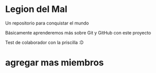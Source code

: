 # Legion del Mal
Un repositorio para conquistar el mundo

Básicamente aprenderemos más sobre Git y GitHub con este proyecto

Test de colaborador con la priscilla :D
# agregar mas miembros
